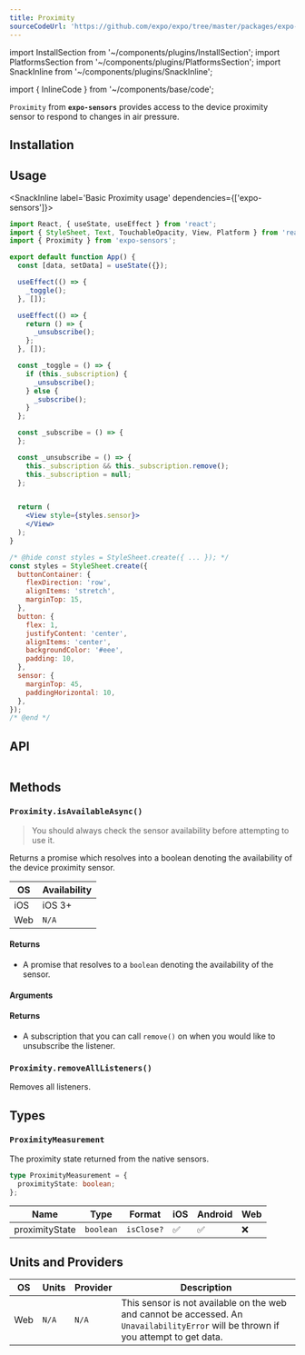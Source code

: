 ```yaml
---
title: Proximity
sourceCodeUrl: 'https://github.com/expo/expo/tree/master/packages/expo-sensors'
---
```


import InstallSection from '~/components/plugins/InstallSection';
import PlatformsSection from '~/components/plugins/PlatformsSection';
import SnackInline from '~/components/plugins/SnackInline';

import { InlineCode } from '~/components/base/code';

`Proximity` from **`expo-sensors`** provides access to the device proximity sensor to respond to changes in air pressure.

<PlatformsSection android ios />

## Installation

<InstallSection packageName="expo-sensors" />

## Usage

<SnackInline label='Basic Proximity usage' dependencies={['expo-sensors']}>

```jsx
import React, { useState, useEffect } from 'react';
import { StyleSheet, Text, TouchableOpacity, View, Platform } from 'react-native';
import { Proximity } from 'expo-sensors';

export default function App() {
  const [data, setData] = useState({});

  useEffect(() => {
    _toggle();
  }, []);

  useEffect(() => {
    return () => {
      _unsubscribe();
    };
  }, []);

  const _toggle = () => {
    if (this._subscription) {
      _unsubscribe();
    } else {
      _subscribe();
    }
  };

  const _subscribe = () => {
  };

  const _unsubscribe = () => {
    this._subscription && this._subscription.remove();
    this._subscription = null;
  };


  return (
    <View style={styles.sensor}>
    </View>
  );
}

/* @hide const styles = StyleSheet.create({ ... }); */
const styles = StyleSheet.create({
  buttonContainer: {
    flexDirection: 'row',
    alignItems: 'stretch',
    marginTop: 15,
  },
  button: {
    flex: 1,
    justifyContent: 'center',
    alignItems: 'center',
    backgroundColor: '#eee',
    padding: 10,
  },
  sensor: {
    marginTop: 45,
    paddingHorizontal: 10,
  },
});
/* @end */
```

</SnackInline>

## API

```js
```

## Methods

### `Proximity.isAvailableAsync()`

> You should always check the sensor availability before attempting to use it.

Returns a promise which resolves into a boolean denoting the availability of the device proximity sensor.

| OS      | Availability                |
| ------- | --------------------------- |
| iOS     | iOS 3+                      |
| Web     | `N/A`                       |

#### Returns

- A promise that resolves to a `boolean` denoting the availability of the sensor.

#### Arguments


#### Returns

- A subscription that you can call `remove()` on when you would like to unsubscribe the listener.

### `Proximity.removeAllListeners()`

Removes all listeners.

## Types

### `ProximityMeasurement`

The proximity state returned from the native sensors.

```typescript
type ProximityMeasurement = {
  proximityState: boolean;
};
```

| Name             | Type                                         | Format     | iOS | Android | Web |
| ---------------- | -------------------------------------------- | ---------- | --- | ------- | --- |
| proximityState   | `boolean`                                    | `isClose?` | ✅  | ✅      | ❌  |

## Units and Providers

| OS      | Units        | Provider                                                                                                | Description                                                                                                                         |
| ------- | ------------ | ------------------------------------------------------------------------------------------------------- | ----------------------------------------------------------------------------------------------------------------------------------- |
| Web     | `N/A`        | `N/A`                                                                                                   | This sensor is not available on the web and cannot be accessed. An `UnavailabilityError` will be thrown if you attempt to get data. |
